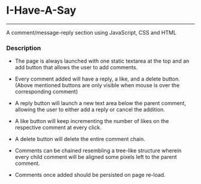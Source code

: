 # **I-Have-A-Say**
***
A comment/message-reply section using JavaScript, CSS and HTML

### **Description**

* The page is always launched with one static textarea at the top and an add button that allows the user to add comments.

* Every comment added will have a reply, a like, and a delete button.
(Above mentioned buttons are only visible when mouse is over the corresponding comment)  

* A reply button will launch a new text area below the parent comment, allowing the user to either add a reply or cancel the addition.

* A like button will keep incrementing the number of likes on the respective comment at every click.

* A delete button will delete the entire comment chain.

* Comments can be chained resembling a tree-like structure wherein every child comment will be aligned some pixels left to the parent comment.

* Comments once added should be persisted on page re-load.
